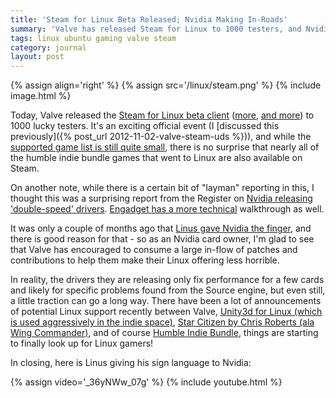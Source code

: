 ```yaml
---
title: 'Steam for Linux Beta Released; Nvidia Making In-Roads'
summary: 'Valve has released Steam for Linux to 1000 testers, and Nvidia is releasing drivers that suck a little less.'
tags: linux ubuntu gaming valve steam
category: journal
layout: post
---
```


{% assign align='right' %}
{% assign src='/linux/steam.png' %}
{% include image.html %}

Today, Valve released the [Steam for Linux beta client](http://www.pcmag.com/article2/0,2817,2411827,00.asp) ([more](http://www.zdnet.com/big-time-gaming-coming-to-linux-7000006997/), [and more](http://www.brightsideofnews.com/news/2012/11/6/valve-moves-to-change-pc-gaming-steam-goes-linux.aspx)) to 1000 lucky testers. It's an exciting official event (I [discussed this previously]({% post_url 2012-11-02-valve-steam-uds %})), and while the [supported game list is still quite small](http://store.steampowered.com/search/?snr=1_4_4__12&term=linux#os=linux&advanced=0&sort_order=ASC&page=1), there is no surprise that nearly all of the humble indie bundle games that went to Linux are also available on Steam.

On another note, while there is a certain bit of "layman" reporting in this, I thought this was a surprising report from the Register on [Nvidia releasing 'double-speed' drivers](http://www.theregister.co.uk/2012/11/06/nvidia_heralds_steam_for_linux/). [Engadget has a more technical](http://www.engadget.com/2012/11/06/nvidia-valve-geforce-linux-drivers-r310/) walkthrough as well.

It was only a couple of months ago that [Linus gave Nvidia the finger](http://www.wired.com/wiredenterprise/2012/06/torvalds-nvidia-linux/), and there is good reason for that - so as an Nvidia card owner, I'm glad to see that Valve has encouraged to consume a large in-flow of patches and contributions to help them make their Linux offering less horrible.

In reality, the drivers they are releasing only fix performance for a few cards and likely for specific problems found from the Source engine, but even still, a little traction can go a long way. There have been a lot of announcements of potential Linux support recently between Valve, [Unity3d for Linux (which is used aggressively in the indie space)](http://blogs.unity3d.com/2012/07/03/linux-publishing-preview-what-how-and-wherefore-3/), [Star Citizen by Chris Roberts (ala Wing Commander)](http://news.softpedia.com/news/Space-Sim-Star-Citizen-Is-Getting-Closer-to-a-Linux-Release-304249.shtml), and of course [Humble Indie Bundle](http://www.omgubuntu.co.uk/2012/09/humble-indie-bundle-6-arrives-with-6-linux-games-in-tow), things are starting to finally look up for Linux gamers!

In closing, here is Linus giving his sign language to Nvidia:

{% assign video='_36yNWw_07g' %}
{% include youtube.html %}



